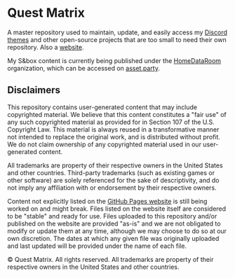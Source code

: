 # Quest Matrix
A master repository used to maintain, update, and easily access my [Discord themes](https://github.com/questmatrix/questmatrix.github.io/tree/main/docs/downloads/discord) and other open-source projects that are too small to need their own repository. Also a [website](https://questmatrix.github.io/).

My S&box content is currently being published under the [HomeDataRoom](https://www.homedataroom.com/) organization, which can be accessed on [asset.party](https://asset.party/hdr).
## Disclaimers
This repository contains user-generated content that may include copyrighted material. We believe that this content constitutes a "fair use" of any such copyrighted material as provided for in Section 107 of the U.S. Copyright Law. This material is always reused in a transformative manner not intended to replace the original work, and is distributed without profit. We do not claim ownership of any copyrighted material used in our user-generated content.

All trademarks are property of their respective owners in the United States and other countries. Third-party trademarks (such as existing games or other software) are solely referenced for the sake of descriptivity, and do not imply any affiliation with or endorsement by their respective owners.

Content not explicitly listed on the [GitHub Pages website](https://questmatrix.github.io) is still being worked on and might break. Files listed on the website itself are considered to be "stable" and ready for use. Files uploaded to this repository and/or published on the website are provided "as-is" and we are not obligated to modify or update them at any time, although we may choose to do so at our own discretion. The dates at which any given file was originally uploaded and last updated will be provided under the name of each file.

© Quest Matrix. All rights reserved. All trademarks are property of their respective owners in the United States and other countries.
